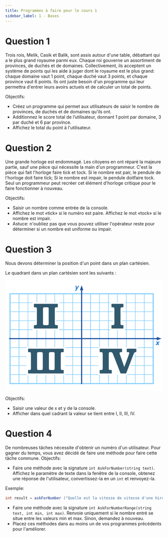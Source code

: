 ```yaml
---
title: Programmes à faire pour le cours 1
sidebar_label: 1 - Bases
---
```


# Question 1

Trois rois, Melik, Casik et Balik, sont assis autour d'une table, débattant qui a le plus grand royaume parmi eux. Chaque roi gouverne un assortiment de provinces, de duchés et de domaines. Collectivement, ils acceptent un système de points qui les aide à juger dont le royaume est le plus grand: chaque domaine vaut 1 point, chaque duché vaut 3 points, et chaque province vaut 6 points. Ils ont juste besoin d'un programme qui leur permettra d'entrer leurs avoirs actuels et de calculer un total de points.

Objectifs:

* Créez un programme qui permet aux utilisateurs de saisir le nombre de provinces, de duchés et de domaines qu'ils ont.
* Additionnez le score total de l’utilisateur, donnant 1 point par domaine, 3 par duché et 6 par province.
* Affichez le total du point à l'utilisateur.


# Question 2

Une grande horloge est endommagé. Les citoyens en ont réparé la majeure partie, sauf une pièce qui nécessite la main d'un programmeur. C'est la pièce qui fait l'horloge faire tick et tock. Si le nombre est pair, le pendule de l'horloge doit faire tick; Si le nombre est impair, le pendule doitfaire tock. Seul un programmeur peut recréer cet élément d'horloge critique pour le faire fonctionner à nouveau.

Objectifs:

* Saisir un nombre comme entrée de la console.
* Affichez le mot «tick» si le numéro est paire. Affichez le mot «tock» si le nombre est impair.
* Astuce: n'oubliez pas que vous pouvez utiliser l'opérateur reste pour déterminer si un nombre est uniforme ou impair.

# Question 3

Nous devons déterminer la position d'un point dans un plan cartésien.

Le quadrant dans un plan cartésien sont les suivants :

![](plan.png)

Objectifs:
* Saisir une valeur de x et y de la console.
* Afficher dans quel cadrant la valeur se tient entre I, II, III, IV.

# Question 4

De nombreuses tâches nécessite d'obtenir un numéro d'un utilisateur. Pour gagner du temps, vous avez décidé de faire une méthode pour faire cette tâche commune.
Objectifs:

* Faire une méthode avec la signature `int AskForNumber(string text)`. Affichez le paramètre de texte dans la fenêtre de la console, obtenez une réponse de l'utilisateur, convertissez-la en un `int` et renvoyez-la. 

Exemple: 
```c#
int result = askForNumber ("Quelle est la vitesse de vitesse d'une hirondelle à vide?");.
```

* Faire une méthode avec la signature `int AskForNumberRange(string text, int min, int max)`. Renvoie uniquement si le nombre entré se situe entre les valeurs min et max. Sinon, demandez à nouveau.
* Placez ces méthodes dans au moins un de vos programmes précédents pour l'améliorer.